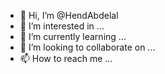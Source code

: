 - 👋 Hi, I’m @HendAbdelal
- 👀 I’m interested in ...
- 🌱 I’m currently learning ...
- 💞️ I’m looking to collaborate on ...
- 📫 How to reach me ...

<!---
HendAbdelal/HendAbdelal is a ✨ special ✨ repository because its `README.md` (this file) appears on your GitHub profile.
You can click the Preview link to take a look at your changes.
--->
